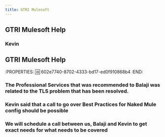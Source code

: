 ```yaml
---
title: GTRI Mulesoft
---
```


## GTRI Mulesoft Help
### Kevin
## GTRI Mulesoft Help
:PROPERTIES:
:id: 602e7740-8702-4333-bd17-ed0f910868b4
:END:
### The Professional Services that was recommended to Balaji was related to the TLS problem that has been resolved.
### Kevin said that a call to go over Best Practices for Naked Mule config should be possible
### We will schedule a call between us, Balaji and Kevin to get exact needs for what needs to be covered
